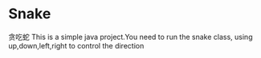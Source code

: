 # Snake
贪吃蛇
This is a simple java project.You need to run the snake class, using up,down,left,right to control the direction
